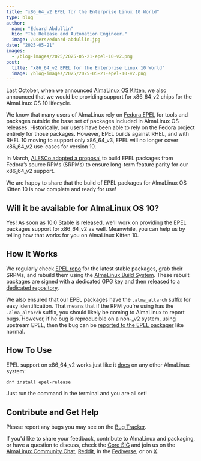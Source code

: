 ```yaml
---
title: "x86_64_v2 EPEL for the Enterprise Linux 10 World"
type: blog
author:
  name: "Eduard Abdullin"
  bio: "The Release and Automation Engineer."
  image: /users/eduard-abdullin.jpg
date: "2025-05-21"
images:
  - /blog-images/2025/2025-05-21-epel-10-v2.png
post:
  title: "x86_64_v2 EPEL for the Enterprise Linux 10 World"
  image: /blog-images/2025/2025-05-21-epel-10-v2.png
---
```


Last October, when we announced [AlmaLinux OS Kitten](https://almalinux.org/blog/2024-10-22-introducing-almalinux-os-kitten/), we also announced that we would be providing support for x86_64_v2 chips for the AlmaLinux OS 10 lifecycle.

We know that many users of AlmaLinux rely on [Fedora EPEL](https://docs.fedoraproject.org/en-US/epel/) for tools and packages outside the base set of packages included in AlmaLinux OS releases. Historically, our users have been able to rely on the Fedora project entirely for those packages. However, EPEL builds against RHEL, and with RHEL 10 moving to support only x86_64_v3, EPEL will no longer cover x86_64_v2 use-cases for version 10.

In March, [ALESCo adopted a proposal](https://github.com/AlmaLinux/ALESCo/blob/master/rfcs/0001-build-fedora-epel-for-almalinux-and-almalinux-kitten-x86_64_v2.md) to build EPEL packages from Fedora’s source RPMs (SRPMs) to ensure long-term feature parity for our x86_64_v2 support.

We are happy to share that the build of EPEL packages for AlmaLinux OS Kitten 10 is now complete and ready for use!

## Will it be available for AlmaLinux OS 10?

Yes! As soon as 10.0 Stable is released, we'll work on providing the EPEL packages support for x86_64_v2 as well. Meanwhile, you can help us by telling how that works for you on AlmaLinux Kitten 10.

## How It Works

We regularly check [EPEL repo](https://dl.fedoraproject.org/pub/epel/10/Everything/source/tree/) for the latest stable packages, grab their SRPMs, and rebuild them using the [AlmaLinux Build System](https://build.almalinux.org/). These rebuilt packages are signed with a dedicated GPG key and then released to a [dedicated repository](https://epel.repo.almalinux.org).

We also ensured that our EPEL packages have the `.alma_altarch` suffix for easy identification. That means that if the RPM you're using has the `.alma_altarch` suffix, you should likely be coming to AlmaLinux to report bugs. However, if he bug is reproducible on a non-\_v2 system, using upstream EPEL, then the bug can be [reported to the EPEL packager](https://fedoraproject.org/wiki/EPEL/FAQ#Where_can_I_find_help_or_report_issues?) like normal.

## How To Use

EPEL support on x86_64_v2 works just like it [does](https://wiki.almalinux.org/repos/Extras.html#epel) on any other AlmaLinux system:

```
dnf install epel-release
```

Just run the command in the terminal and you are all set!

## Contribute and Get Help

Please report any bugs you may see on the [Bug Tracker](https://bugs.almalinux.org/).

If you'd like to share your feedback, contribute to AlmaLinux and packaging, or have a question to discuss, check the [Core SIG](https://wiki.almalinux.org/sigs/Core.html) and join us on the [AlmaLinux Community Chat](https://chat.almalinux.org), [Reddit](https://reddit.com/r/almalinux), in the [Fediverse](https://fosstodon.org/@almalinux), or on [X](https://x.com/almalinux).
